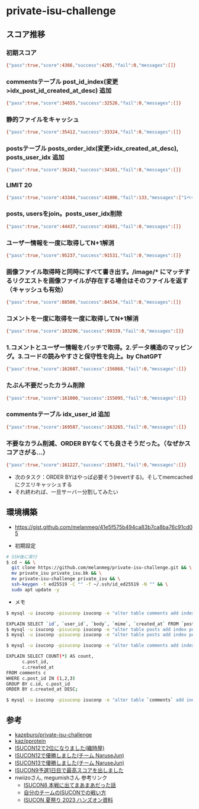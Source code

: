 # private-isu-challenge

## スコア推移

### 初期スコア

```bash
{"pass":true,"score":4366,"success":4205,"fail":0,"messages":[]}
```

### commentsテーブル post_id_index(変更>idx_post_id_created_at_desc) 追加
```bash
{"pass":true,"score":34655,"success":32526,"fail":0,"messages":[]}
```

### 静的ファイルをキャッシュ
```bash
{"pass":true,"score":35412,"success":33324,"fail":0,"messages":[]}
```

### postsテーブル posts_order_idx(変更>idx_created_at_desc), posts_user_idx 追加
```bash
{"pass":true,"score":36243,"success":34161,"fail":0,"messages":[]}
```

### LIMIT 20
```bash
{"pass":true,"score":43344,"success":41806,"fail":133,"messages":["1ページに表示される画像の数が足りません (GET /)"]}
```

### posts, usersをjoin。posts_user_idx削除
```bash
{"pass":true,"score":44437,"success":41681,"fail":0,"messages":[]}
```

### ユーザー情報を一度に取得してN+1解消
```bash
{"pass":true,"score":95237,"success":91531,"fail":0,"messages":[]}
```

### 画像ファイル取得時と同時にすべて書き出す。/image/* にマッチするリクエストを画像ファイルが存在する場合はそのファイルを返す（キャッシュも有効）
```bash
{"pass":true,"score":88500,"success":84534,"fail":0,"messages":[]}
```

### コメントを一度に取得を一度に取得してN+1解消
```bash
{"pass":true,"score":103296,"success":99339,"fail":0,"messages":[]}
```

### 1.コメントとユーザー情報をバッチで取得。2.データ構造のマッピング。3.コードの読みやすさと保守性を向上。by ChatGPT
```bash
{"pass":true,"score":162687,"success":156868,"fail":0,"messages":[]}
```

### たぶん不要だったカラム削除
```bash
{"pass":true,"score":161000,"success":155095,"fail":0,"messages":[]}
```

### commentsテーブル idx_user_id 追加
```bash
{"pass":true,"score":169587,"success":163265,"fail":0,"messages":[]}
```

### 不要なカラム削減、ORDER BYなくても良さそうだった。（なぜかスコアさがる...）
```bash
{"pass":true,"score":161227,"success":155871,"fail":0,"messages":[]}
```

- 次のタスク：ORDER BYはやっぱ必要そう(revertする)。そしてmemcachedにクエリキャッシュする
- それ終われば、一旦サーバー分割してみたい


## 環境構築
- https://gist.github.com/melanmeg/41e5f575b494ca83b7ca8ba76c91cd05

- 初期設定
```bash
# SSH後に実行
$ cd ~ && \
  git clone https://github.com/melanmeg/private-isu-challenge.git && \
  mv private_isu private_isu.bk && \
  mv private-isu-challenge private_isu && \
  ssh-keygen -t ed25519 -C "" -f ~/.ssh/id_ed25519 -N "" && \
  sudo apt update -y
```

- メモ
```bash
$ mysql -u isuconp -pisuconp isuconp -e "alter table comments add index post_id_index (post_id, created_at DESC);"

EXPLAIN SELECT `id`, `user_id`, `body`, `mime`, `created_at` FROM `posts` ORDER BY `created_at` DESC;
$ mysql -u isuconp -pisuconp isuconp -e "alter table posts add index posts_order_idx (created_at DESC);"
$ mysql -u isuconp -pisuconp isuconp -e "alter table posts add index posts_user_idx (user_id, created_at DESC);"

$ mysql -u isuconp -pisuconp isuconp -e "alter table comments add index idx_user_id (user_id);"

EXPLAIN SELECT COUNT(*) AS count,
      c.post_id,
      c.created_at
FROM comments c
WHERE c.post_id IN (1,2,3)
GROUP BY c.id, c.post_id
ORDER BY c.created_at DESC;

$ mysql -u isuconp -pisuconp isuconp -e "alter table `comments` add index `idx_user_id` (`user_id`);"


```


## 参考
- [kazeburo/private-isu-challenge](https://github.com/kazeburo/private-isu-challenge)
- [kaz/pprotein](https://github.com/kaz/pprotein)
- [ISUCON12で2位になりました(織時屋)](https://trap.jp/post/1710/)
- [ISUCON12で優勝しました(チーム NaruseJun)](https://zenn.dev/tohutohu/articles/8c34d1187e1b21)
- [ISUCON13で優勝しました(チーム NaruseJun)](https://zenn.dev/tohutohu/articles/923bdf5dcd73af)
- [ISUCON9予選1日目で最高スコアを出しました](https://to-hutohu.com/2019/09/09/isucon9-qual/#%E5%BD%93%E6%97%A5)
- nwiizoさん, megumishさん 参考リンク
  - [ISUCON8 本戦に出てまあまあだった話](https://hikalium.hatenablog.jp/entry/2018/10/20/225806)
  - [自分のチームのISUCONでの戦い方](https://catatsuy.medium.com/%E8%87%AA%E5%88%86%E3%81%AE%E3%83%81%E3%83%BC%E3%83%A0%E3%81%AEisucon%E3%81%A7%E3%81%AE%E6%88%A6%E3%81%84%E6%96%B9-c8fe121316aa)
  - [ISUCON 夏祭り 2023 ハンズオン資料](https://speakerdeck.com/rosylilly/isucon-xia-ji-ri-2023-hanzuonzi-liao)
